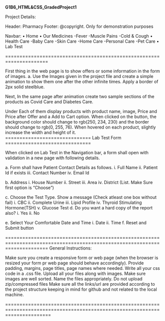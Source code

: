 **G1B6_HTML&CSS_GradedProject1**

Project Details:

Header: Pharmacy 
Footer: @copyright. Only for demonstration purposes

Navbar: 
• Home 
• Our Medicines 
  -Fever 
  -Muscle Pains 
  -Cold & Cough 
• Health Care 
  -Baby Care 
  -Skin Care 
  -Home Care 
  -Personal Care 
  -Pet Care 
• Lab Test

=====================================================================

First thing in the web page is to show offers or some information in the form of images. 
a. Use the Images given in the project file and create a simple animation to show them one after the other infinite times. Apply a border of 2px solid steelblue.

Next, In the same page after animation create two sample sections of the products as Covid Care and Diabetes Care.

Under Each of them display products with product name, image, Price and Price after Offer and a Add to Cart option. When clicked on the button, the background color should change to rgb(250, 234, 230) and the border should change to rgb(0, 255, 76). When hovered on each product, slightly increase the width and height of it.
============================== Lab Test Form ==============================

When clicked on Lab Test in the Navigation bar, a form shall open with validation in a new page with following details. 

a. Form shall have Patient Contact Details as follows. 
i. Full Name 
ii. Patient Id if exists 
iii. Contact Number 
iv. Email Id 

b. Address 
i. House Number 
ii. Street 
iii. Area 
iv. District (List. Make Sure first option is “Choose”) 

c. Choose the Test Type. Show a message (Check atleast one box without fail) 
i. CBC 
ii. Complete Urine 
iii. Lipid Profile 
iv. Thyroid Stimulating Hormone(TSH) 
v. Glucose Test d. Do you want a hard copy of the report also? 
i. Yes 
ii. No 

e. Select Your Comfortable Date and Time 
i. Date 
ii. Time f. Reset and Submit button

===========================================================================================================================
General Instructions:

Make sure you create a responsive form or web page (when the browser is resized your form pr web page should behave accordingly).
Provide padding, margins, page titles, page names where needed.
Write all your css code in a .css file.
Upload all your files along with images. Make sure images are well sorted.
Name the files appropriately.
Do not upload zip/compressed files
Make sure all the links/url are provided according to the project structure keeping in mind for github and not related to the local machine.

============================================================================================================================
